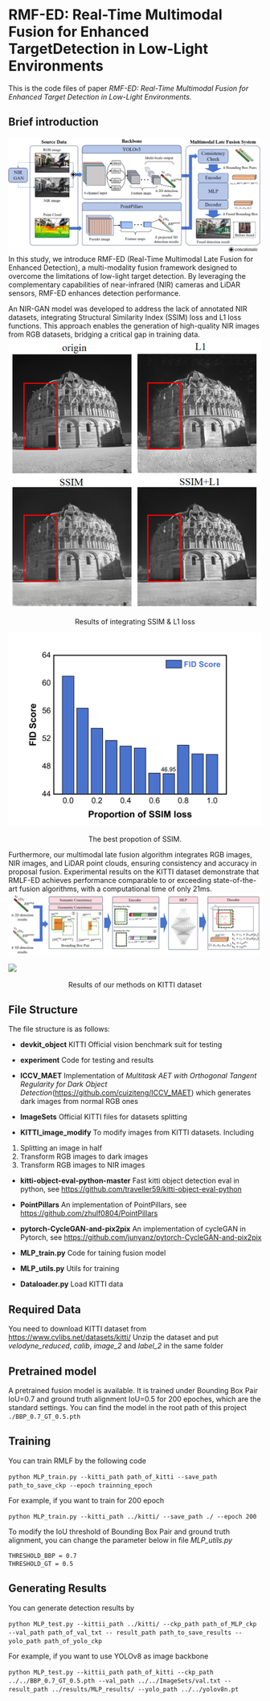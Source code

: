 # RMF-ED: Real-Time Multimodal Fusion for Enhanced TargetDetection in Low-Light Environments

This is the code files of paper *RMF-ED: Real-Time Multimodal Fusion for Enhanced Target
Detection in Low-Light Environments.*

## Brief introduction

![](./imgs/fig1.png)
In this study, we introduce RMF-ED (Real-Time Multimodal Late Fusion for Enhanced Detection), a multi-modality fusion framework designed to overcome the limitations of low-light target detection. By leveraging the complementary capabilities of near-infrared (NIR) cameras and LiDAR sensors, RMF-ED enhances detection performance.

An NIR-GAN model was developed to address the lack of annotated NIR datasets, integrating Structural Similarity Index (SSIM) loss and L1 loss functions. This approach enables the generation of high-quality NIR images from RGB datasets, bridging a critical gap in training data.
![](./imgs/fig6.png)
<center>Results of integrating SSIM & L1 loss</center>

![](./imgs/fig5.png)
<center>The best propotion of SSIM.</center>

Furthermore, our multimodal late fusion algorithm integrates RGB images, NIR images, and LiDAR point clouds, ensuring consistency and accuracy in proposal fusion. Experimental results on the KITTI dataset demonstrate that RMLF-ED achieves performance comparable to or exceeding state-of-the-art fusion algorithms, with a computational time of only 21ms.
![](./imgs/fig4.png)

![](./imgs/fig8.png)
<center>Results of our methods on KITTI dataset</center>

## File Structure

The file structure is as follows:

- **devkit_object**
KITTI Official vision benchmark suit for testing

- **experiment**
Code for testing and results

- **ICCV_MAET**
Implementation of *Multitask AET with Orthogonal Tangent Regularity for Dark Object Detection*(<https://github.com/cuiziteng/ICCV_MAET>) which generates dark images from normal RGB ones

- **ImageSets**
Official KITTI files for datasets splitting

- **KITTI_image_modify**
To modify images from KITTI datasets. Including
 1. Splitting an image in half
 1. Transform RGB images to dark images
 1. Transform RGB images to NIR images

- **kitti-object-eval-python-master**
Fast kitti object detection eval in python, see <https://github.com/traveller59/kitti-object-eval-python>

- **PointPillars**
An implementation of PointPillars, see <https://github.com/zhulf0804/PointPillars>

- **pytorch-CycleGAN-and-pix2pix**
An implementation of cycleGAN in Pytorch, see <https://github.com/junyanz/pytorch-CycleGAN-and-pix2pix>

- **MLP_train.py**
Code for taining fusion model

- **MLP_utils.py**
Utils for training

- **Dataloader.py**
Load KITTI data

## Required Data
You need to download KITTI dataset from https://www.cvlibs.net/datasets/kitti/
Unzip the dataset and put *velodyne_reduced*, *calib*, *image_2* and *label_2* in the same folder

## Pretrained model
A pretrained fusion model is available. It is trained under Bounding Box Pair IoU=0.7 and ground truth alignment IoU=0.5 for 200 epoches, which are the standard settings. You can find the model in the root path of this project 
`./BBP_0.7_GT_0.5.pth`

## Training
You can train RMLF by the following code

`python MLP_train.py --kitti_path path_of_kitti --save_path path_to_save_ckp --epoch trainning_epoch`

For example, if you want to train for 200 epoch

`python MLP_train.py --kitti_path ../kitti/ --save_path ./ --epoch 200`

To modify the IoU threshold of Bounding Box Pair and ground truth alignment, you can change the parameter below in file *MLP_utils.py*
```
THRESHOLD_BBP = 0.7
THRESHOLD_GT = 0.5
```

## Generating Results
You can generate detection results by

`python MLP_test.py --kittii_path ../kitti/ --ckp_path path_of_MLP_ckp --val_path path_of_val_txt -- result_path path_to_save_results --yolo_path path_of_yolo_ckp`

For example, if you want to use YOLOv8 as image backbone

`python MLP_test.py --kittii_path path_of_kitti --ckp_path ../../BBP_0.7_GT_0.5.pth --val_path ../../ImageSets/val.txt -- result_path ../results/MLP_results/ --yolo_path ../../yolov8n.pt`

<!-- ## Future Works - Data Collection in Real Environments
Quadrotor UAV platform for data collection. Equipped with:
- Monocular camera
- LiDAR
- T-Motor F90
- Jetson Xavier NX
- Q380
![](./imgs/drone.png)

*Elastic-Tracker flexible tracking framework* integrated for stable tracking and SLAM tasks
![](./imgs/tracking.gif)

RGB and NIR image data collected in low-illumination environment
![](./imgs/dark.png)
![](./imgs/NIR.png) -->